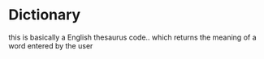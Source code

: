 # Dictionary
this is basically a English thesaurus code.. which returns the meaning of a word entered by the user
